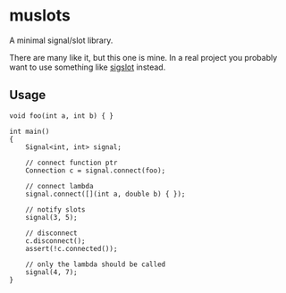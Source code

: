 # muslots

A minimal signal/slot library.

There are many like it, but this one is mine. In a real project you probably want to use something like [sigslot](https://github.com/palacaze/sigslot) instead.

## Usage

    void foo(int a, int b) { }
    
    int main()
    {
        Signal<int, int> signal;
    
        // connect function ptr
        Connection c = signal.connect(foo);
    
        // connect lambda
        signal.connect([](int a, double b) { });
    
        // notify slots
        signal(3, 5);
    
        // disconnect
        c.disconnect();
        assert(!c.connected());
    
        // only the lambda should be called
        signal(4, 7);
    }
